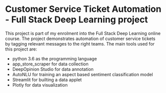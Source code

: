 # Customer Service Ticket Automation - Full Stack Deep Learning project

This project is part of my enrolment into the Full Stack Deep Learning online course. The project demonstrates automation of customer service tickets by tagging relevant messages to the right teams. The main tools used for this project are:

- python 3.6 as the programming language
- app_store_scraper for data collection 
- DeepOpinion Studio for data annotation
- AutoNLU for training an aspect based sentiment classification model
- Streamlit for builting a data applet
- Plotly for data visualization
